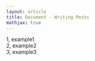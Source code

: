 ```yaml
---
layout: article
title: Document - Writing Posts
mathjax: true
---
```


1, example1 <br>
2, example2 <br>
3, example3 <br>